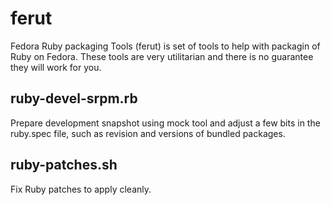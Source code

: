 # ferut

Fedora Ruby packaging Tools (ferut) is set of tools to help with packagin of
Ruby on Fedora. These tools are very utilitarian and there is no guarantee they
will work for you.

## ruby-devel-srpm.rb

Prepare development snapshot using mock tool and adjust a few bits in the
ruby.spec file, such as revision and versions of bundled packages.

## ruby-patches.sh

Fix Ruby patches to apply cleanly.
